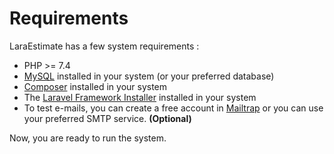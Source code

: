 # Requirements

LaraEstimate has a few system requirements :

- PHP >= 7.4
- [MySQL](https://www.mysql.com/) installed in your system (or your preferred database)
- [Composer](https://getcomposer.org/) installed in your system
- The [Laravel Framework Installer](https://laravel.com/docs/5.5/installation) installed in your system
- To test e-mails, you can create a free account in [Mailtrap](https://mailtrap.io/) or you can use your preferred SMTP service. **(Optional)**

Now, you are ready to run the system.